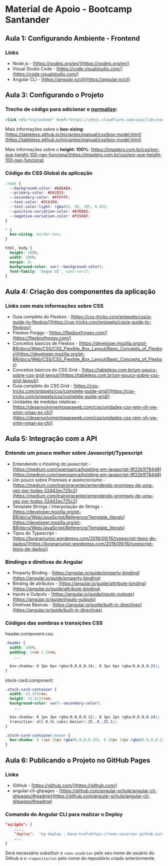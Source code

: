 # Material de Apoio - Bootcamp Santander

## Aula 1: Configurando Ambiente - Frontend

### Links

- Node.js - [https://nodejs.org/en/](https://nodejs.org/en/)
- Visual Studio Code - [https://code.visualstudio.com/](https://code.visualstudio.com/)
- Angular CLI - [https://angular.io/cli](https://angular.io/cli)

## Aula 3: Configurando o Projeto

### Trecho de código para adicionar o [normalize](https://necolas.github.io/normalize.css/):

```html
<link rel="stylesheet" href="https://cdnjs.cloudflare.com/ajax/libs/normalize/8.0.1/normalize.min.css" integrity="sha512-NhSC1YmyruXifcj/KFRWoC561YpHpc5Jtzgvbuzx5VozKpWvQ+4nXhPdFgmx8xqexRcpAglTj9sIBWINXa8x5w==" crossorigin="anonymous" />
```

Mais informações sobre o **box-sizing**:  [https://tableless.github.io/iniciantes/manual/css/box-model.html](https://tableless.github.io/iniciantes/manual/css/box-model.html)

Mais informações sobre o **height: 100%**: [https://imasters.com.br/css/por-que-height-100-nao-funciona](https://imasters.com.br/css/por-que-height-100-nao-funciona) 

### Código do CSS Global da aplicação

```css
:root {
  --background-color: #EAEAEA;
  --primary-color: #EA1D25;
  --secondary-color: #FFFFFF;
  --text-color: #5C6369;
  --text-color-light: rgba(92, 99, 105, 0.45);
  --positive-variation-color: #87D883;
  --negative-variation-color: #F55A5F;
}

* {
  box-sizing: border-box;
}

html, body {
  height: 100%;
  width: 100%;
  margin: 0;
  background-color: var(--background-color);
  font-family: 'Segoe UI', sans-serif;
}
```

## Aula 4: Criação dos componentes da aplicação

### Links com mais informações sobre CSS

- Guia completo do Flexbox - [https://css-tricks.com/snippets/css/a-guide-to-flexbox/](https://css-tricks.com/snippets/css/a-guide-to-flexbox/)
- Flexbox Froggy - [https://flexboxfroggy.com/](https://flexboxfroggy.com/)
- Conceitos básicos de Flexbox - [https://developer.mozilla.org/pt-BR/docs/Web/CSS/CSS_Flexible_Box_Layout/Basic_Concepts_of_Flexbox](https://developer.mozilla.org/pt-BR/docs/Web/CSS/CSS_Flexible_Box_Layout/Basic_Concepts_of_Flexbox)
- Conceitos básicos do CSS Grid - [https://tableless.com.br/um-pouco-sobre-css-grid-layout/](https://tableless.com.br/um-pouco-sobre-css-grid-layout/)
- Guia completo do CSS Grid - [https://css-tricks.com/snippets/css/complete-guide-grid/](https://css-tricks.com/snippets/css/complete-guide-grid/)
- Unidades de medidas relativas - [https://desenvolvimentoparaweb.com/css/unidades-css-rem-vh-vw-vmin-vmax-ex-ch/](https://desenvolvimentoparaweb.com/css/unidades-css-rem-vh-vw-vmin-vmax-ex-ch/)

## Aula 5: Integração com a API

### Entendo um pouco melhor sobre Javascript/Typescript

- Entendendo o Hoisting do javascript - [https://medium.com/opensanca/hoisting-em-javascript-9f22b1f78448](https://medium.com/opensanca/hoisting-em-javascript-9f22b1f78448)
- Um pouco sobre Promises e assincronismo - [https://medium.com/trainingcenter/entendendo-promises-de-uma-vez-por-todas-32442ec725c2](https://medium.com/trainingcenter/entendendo-promises-de-uma-vez-por-todas-32442ec725c2)
- Template Strings / Interpolação de Strings - [https://developer.mozilla.org/pt-BR/docs/Web/JavaScript/Reference/Template_literals](https://developer.mozilla.org/pt-BR/docs/Web/JavaScript/Reference/Template_literals)
- Tipos do Typescript - [https://bognarjunior.wordpress.com/2018/09/16/typescript-tipos-de-dados/](https://bognarjunior.wordpress.com/2018/09/16/typescript-tipos-de-dados/)

### Bindings e diretivas do Angular

- Property Binding - [https://angular.io/guide/property-binding](https://angular.io/guide/property-binding)
- Binding de atributos - [https://angular.io/guide/attribute-binding](https://angular.io/guide/attribute-binding)
- Inputs e Outputs - [https://angular.io/guide/inputs-outputs](https://angular.io/guide/inputs-outputs)
- Diretivas Básicas - [https://angular.io/guide/built-in-directives](https://angular.io/guide/built-in-directives)

### Códigos das sombras e transições CSS

header.component.css:

```css
.header {
  width: 100%;
  padding: 1rem 1.5rem;
	...

  box-shadow: 0 3px 6px rgba(0,0,0,0.16), 0 3px 6px rgba(0,0,0,0.23);
}
```

stock-card.component:

```css
.stock-card-container {
  width: 21.375rem;
  height: 13.8125rem;
  background-color: var(--secondary-color);
	...

  box-shadow: 0 1px 3px rgba(0,0,0,0.12), 0 1px 2px rgba(0,0,0,0.24);
  transition: all 0.3s cubic-bezier(.25,.8,.25,1);
}

.stock-card-container:hover {
  box-shadow: 0 14px 28px rgba(0,0,0,0.25), 0 10px 10px rgba(0,0,0,0.22);
}
```

## Aula 6: Publicando o Projeto no GitHub Pages

### Links

- GitHub - [https://github.com/](https://github.com/)
- angular-cli-ghpages - [https://github.com/angular-schule/angular-cli-ghpages/#readme](https://github.com/angular-schule/angular-cli-ghpages/#readme)

### Comando do Angular CLI para realizar o Deploy

```json
"scripts": {
	....
	"deploy":  "ng deploy --base-href=https://<seu-usuario>.github.io/<repositorio>/",
	...
}
```

Será necessário substituir o `<seu-usuário>` pelo seu nome de usuário do Github e o `<repositorio>` pelo nome do repositório criado anteriormente.
